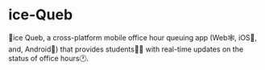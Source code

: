 # ice-Queb
🧊ice Queb, a cross-platform mobile office hour queuing app (Web🕸️, iOS🍎, and, Android🤖) that provides students👨‍🎓 with real-time updates on the status of office hours🕐.
